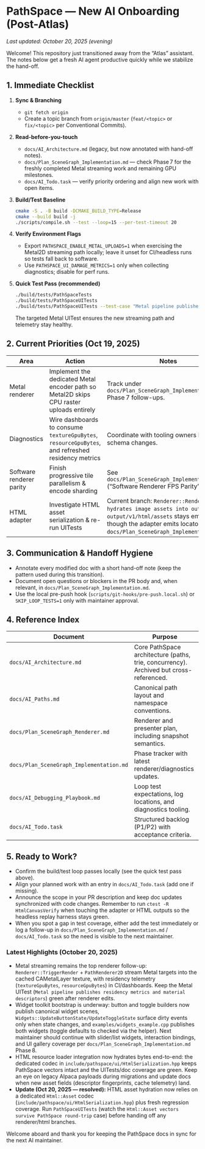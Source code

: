 # PathSpace — New AI Onboarding (Post-Atlas)

_Last updated: October 20, 2025 (evening)_

Welcome! This repository just transitioned away from the “Atlas” assistant. The notes below get a fresh AI agent productive quickly while we stabilize the hand-off.

## 1. Immediate Checklist

1. **Sync & Branching**
   - `git fetch origin`
   - Create a topic branch from `origin/master` (`feat/<topic>` or `fix/<topic>` per Conventional Commits).

2. **Read-before-you-touch**
   - `docs/AI_Architecture.md` (legacy, but now annotated with hand-off notes).
   - `docs/Plan_SceneGraph_Implementation.md` — check Phase 7 for the freshly completed Metal streaming work and remaining GPU milestones.
   - `docs/AI_Todo.task` — verify priority ordering and align new work with open items.

3. **Build/Test Baseline**
   ```bash
   cmake -S . -B build -DCMAKE_BUILD_TYPE=Release
   cmake --build build -j
   ./scripts/compile.sh --test --loop=15 --per-test-timeout 20
   ```

4. **Verify Environment Flags**
   - Export `PATHSPACE_ENABLE_METAL_UPLOADS=1` when exercising the Metal2D streaming path locally; leave it unset for CI/headless runs so tests fall back to software.
   - Use `PATHSPACE_UI_DAMAGE_METRICS=1` only when collecting diagnostics; disable for perf runs.

5. **Quick Test Pass (recommended)**
   ```bash
   ./build/tests/PathSpaceTests
   ./build/tests/PathSpaceUITests
   ./build/tests/PathSpaceUITests --test-case "Metal pipeline publishes residency metrics and material descriptors"
   ```
   The targeted Metal UITest ensures the new streaming path and telemetry stay healthy.

## 2. Current Priorities (Oct 19, 2025)

| Area | Action | Notes |
| --- | --- | --- |
| Metal renderer | Implement the dedicated Metal encoder path so Metal2D skips CPU raster uploads entirely | Track under `docs/Plan_SceneGraph_Implementation.md` Phase 7 follow-ups. |
| Diagnostics | Wire dashboards to consume `textureGpuBytes`, `resourceGpuBytes`, and refreshed residency metrics | Coordinate with tooling owners before schema changes. |
| Software renderer parity | Finish progressive tile parallelism & encode sharding | See `docs/Plan_SceneGraph_Implementation.md` (“Software Renderer FPS Parity”). |
| HTML adapter | Investigate HTML asset serialization & re-run UITests | Current branch: `Renderer::RenderHtml hydrates image assets into output` fails; `output/v1/html/assets` stays empty even though the adapter emits locators (see `docs/Plan_SceneGraph_Implementation.md`). |

## 3. Communication & Handoff Hygiene

- Annotate every modified doc with a short hand-off note (keep the pattern used during this transition).
- Document open questions or blockers in the PR body and, when relevant, in `docs/Plan_SceneGraph_Implementation.md`.
- Use the local pre-push hook (`scripts/git-hooks/pre-push.local.sh`) or `SKIP_LOOP_TESTS=1` only with maintainer approval.

## 4. Reference Index

| Document | Purpose |
| --- | --- |
| `docs/AI_Architecture.md` | Core PathSpace architecture (paths, trie, concurrency). Archived but cross-referenced. |
| `docs/AI_Paths.md` | Canonical path layout and namespace conventions. |
| `docs/Plan_SceneGraph_Renderer.md` | Renderer and presenter plan, including snapshot semantics. |
| `docs/Plan_SceneGraph_Implementation.md` | Phase tracker with latest renderer/diagnostics updates. |
| `docs/AI_Debugging_Playbook.md` | Loop test expectations, log locations, and diagnostics tooling. |
| `docs/AI_Todo.task` | Structured backlog (P1/P2) with acceptance criteria. |

## 5. Ready to Work?

- Confirm the build/test loop passes locally (see the quick test pass above).
- Align your planned work with an entry in `docs/AI_Todo.task` (add one if missing).
- Announce the scope in your PR description and keep doc updates synchronized with code changes. Remember to run `ctest -R HtmlCanvasVerify` when touching the adapter or HTML outputs so the headless replay harness stays green.
- When you spot a gap in test coverage, either add the test immediately or log a follow-up in `docs/Plan_SceneGraph_Implementation.md` / `docs/AI_Todo.task` so the need is visible to the next maintainer.

### Latest Highlights (October 20, 2025)
- Metal streaming remains the top renderer follow-up: `Renderer::TriggerRender` + `PathRenderer2D` stream Metal targets into the cached CAMetalLayer texture, with residency telemetry (`textureGpuBytes`, `resourceGpuBytes`) in CI/dashboards. Keep the Metal UITest (`Metal pipeline publishes residency metrics and material descriptors`) green after renderer edits.
- Widget toolkit bootstrap is underway: button and toggle builders now publish canonical widget scenes, `Widgets::UpdateButtonState/UpdateToggleState` surface dirty events only when state changes, and `examples/widgets_example.cpp` publishes both widgets (toggle defaults to checked via the helper). Next maintainer should continue with slider/list widgets, interaction bindings, and UI gallery coverage per `docs/Plan_SceneGraph_Implementation.md` Phase 8.
- HTML resource loader integration now hydrates bytes end-to-end: the dedicated codec in `include/pathspace/ui/HtmlSerialization.hpp` keeps PathSpace vectors intact and the UITests/doc coverage are green. Keep an eye on legacy Alpaca payloads during migrations and update docs when new asset fields (descriptor fingerprints, cache telemetry) land.
- **Update (Oct 20, 2025 — resolved):** HTML asset hydration now relies on a dedicated `Html::Asset` codec (`include/pathspace/ui/HtmlSerialization.hpp`) plus fresh regression coverage. Run `PathSpaceUITests` (watch the `Html::Asset vectors survive PathSpace round-trip` case) before handing off any renderer/html branches.

Welcome aboard and thank you for keeping the PathSpace docs in sync for the next AI maintainer.
